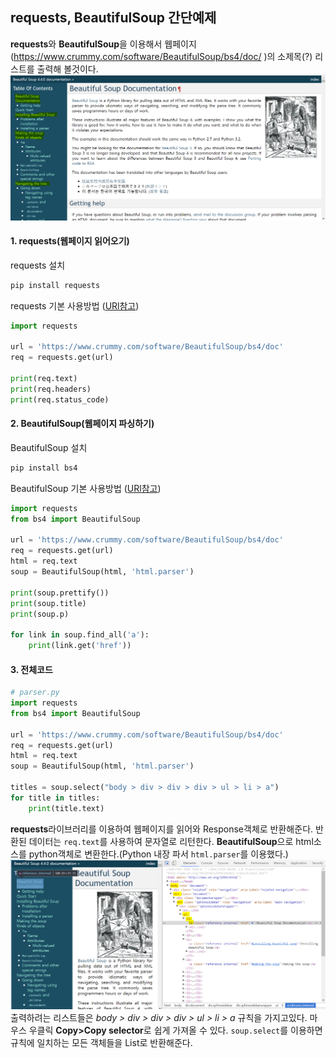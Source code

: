 ## requests, BeautifulSoup 간단예제

**requests**와 **BeautifulSoup**을 이용해서 웹페이지(https://www.crummy.com/software/BeautifulSoup/bs4/doc/ )의 소제목(?) 리스트를 출력해 볼것이다.
![웹페이지 이미지](./webpage.PNG)

#### 1. requests(웹페이지 읽어오기)<br> 
requests 설치
```bash
pip install requests
```
requests 기본 사용방법 ([URl참고](http://docs.python-requests.org/en/latest/user/quickstart/#make-a-request))
```python
import requests

url = 'https://www.crummy.com/software/BeautifulSoup/bs4/doc'
req = requests.get(url)

print(req.text)
print(req.headers)
print(req.status_code)
```
#### 2. BeautifulSoup(웹페이지 파싱하기)<br> 
BeautifulSoup 설치
```bash
pip install bs4
```
BeautifulSoup 기본 사용방법 ([URl참고](https://www.crummy.com/software/BeautifulSoup/bs4/doc/))
```python
import requests
from bs4 import BeautifulSoup

url = 'https://www.crummy.com/software/BeautifulSoup/bs4/doc'
req = requests.get(url)
html = req.text
soup = BeautifulSoup(html, 'html.parser')

print(soup.prettify())
print(soup.title)
print(soup.p)

for link in soup.find_all('a'):
    print(link.get('href'))
```

#### 3. 전체코드<br> 
```python
# parser.py
import requests
from bs4 import BeautifulSoup

url = 'https://www.crummy.com/software/BeautifulSoup/bs4/doc'
req = requests.get(url)
html = req.text
soup = BeautifulSoup(html, 'html.parser')

titles = soup.select("body > div > div > div > ul > li > a")
for title in titles:
    print(title.text)
```
**requests**라이브러리를 이용하여 웹페이지를 읽어와 Response객체로 반환해준다. 반환된 데이터는 `req.text`를 사용하여 문자열로 리턴한다.
**BeautifulSoup**으로 html소스를 python객체로 변환한다.(Python 내장 파서 `html.parser`를 이용했다.)
![웹페이지 이미지](./webpage-html.PNG)
출력하려는 리스트들은 _body > div > div > div > ul > li > a_ 규칙을 가지고있다. 
마우스 우클릭 **Copy>Copy selector**로 쉽게 가져올 수 있다. `soup.select`를 이용하면 규칙에 일치하는 모든 객체들을 List로 반환해준다.